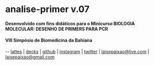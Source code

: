 # analise-primer v.07
#### Desenvolvido com fins didáticos para o Minicurso BIOLOGIA MOLECULAR: DESENHO DE PRIMERS PARA PCR
#### VIII Simpósio de Biomedicina da Bahiana
-- [lattes](http://lattes.cnpq.br/7097758558494370) | [decks](https://slides.com/lpmor22) | [github](https://github.com/lpmor22) | [instagram](https://www.instagram.com/lpmor22) | [twitter](https://twitter.com/lpmor22_) | laisepaixao@live.com | laisepaixao@gmail.com
